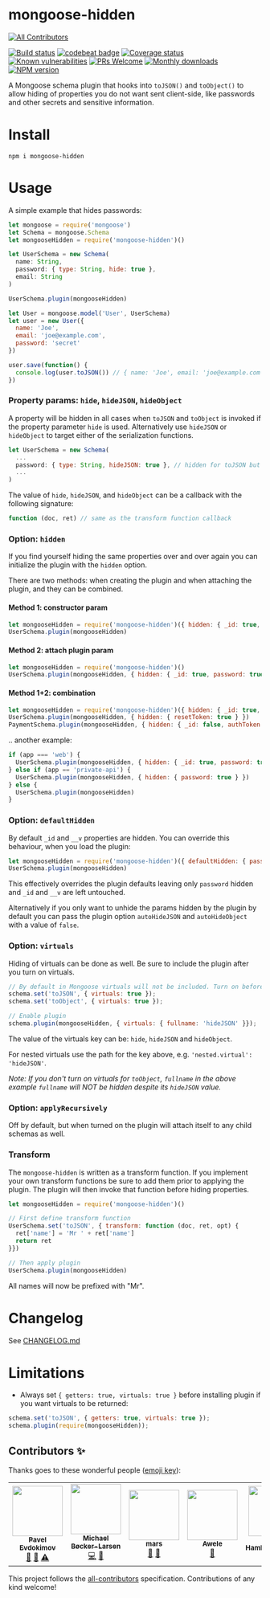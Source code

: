 # mongoose-hidden
<!-- ALL-CONTRIBUTORS-BADGE:START - Do not remove or modify this section -->
[![All Contributors](https://img.shields.io/badge/all_contributors-7-orange.svg?style=flat-square)](#contributors-)
<!-- ALL-CONTRIBUTORS-BADGE:END -->


[![Build status](http://img.shields.io/travis/mblarsen/mongoose-hidden.svg)](http://travis-ci.org/mblarsen/mongoose-hidden) 
[![codebeat badge](https://codebeat.co/badges/05e78d4b-9038-4339-8e67-0702cc4416a2)](https://codebeat.co/projects/github-com-mblarsen-mongoose-hidden-master)
[![Coverage status](https://coveralls.io/repos/github/mblarsen/mongoose-hidden/badge.svg?branch=master)](https://coveralls.io/github/mblarsen/mongoose-hidden?branch=master) 
[![Known vulnerabilities](https://snyk.io/test/github/mblarsen/mongoose-hidden/badge.svg)](https://snyk.io/test/github/mblarsen/mongoose-hidden) 
[![PRs Welcome](https://img.shields.io/badge/PRs-welcome-brightgreen.svg?style=flat-square)](http://makeapullrequest.com) 
[![Monthly downloads](https://img.shields.io/npm/dm/mongoose-hidden.svg)](https://www.npmjs.com/package/mongoose-hidden)
[![NPM version](http://img.shields.io/npm/v/mongoose-hidden.svg)](https://www.npmjs.com/package/mongoose-hidden)

A Mongoose schema plugin that hooks into `toJSON()` and `toObject()` to allow hiding of properties you do not want sent client-side, like passwords and other secrets and sensitive information.

# Install

```
npm i mongoose-hidden
```

# Usage

A simple example that hides passwords:

```javascript
let mongoose = require('mongoose')
let Schema = mongoose.Schema
let mongooseHidden = require('mongoose-hidden')()

let UserSchema = new Schema(
  name: String,
  password: { type: String, hide: true },
  email: String
)

UserSchema.plugin(mongooseHidden)

let User = mongoose.model('User', UserSchema)
let user = new User({
  name: 'Joe',
  email: 'joe@example.com',
  password: 'secret'
})

user.save(function() {
  console.log(user.toJSON()) // { name: 'Joe', email: 'joe@example.com' }
})
```

### Property params: `hide`, `hideJSON`, `hideObject`

A property will be hidden in all cases when `toJSON` and `toObject` is invoked if the property parameter `hide` is used. Alternatively use `hideJSON` or `hideObject` to target either of the serialization functions.

```javascript
let UserSchema = new Schema(
  ...
  password: { type: String, hideJSON: true }, // hidden for toJSON but not for toObject
  ...
)
```

The value of `hide`, `hideJSON`, and `hideObject` can be a callback with the following signature:

```javascript
function (doc, ret) // same as the transform function callback
```

### Option: `hidden`

If you find yourself hiding the same properties over and over again you can initialize the plugin with the `hidden` option.

There are two methods: when creating the plugin and when attaching the plugin, and they can be combined.

#### Method 1: constructor param

```javascript
let mongooseHidden = require('mongoose-hidden')({ hidden: { _id: true, password: true } })
UserSchema.plugin(mongooseHidden)
```

#### Method 2: attach plugin param

```javascript
let mongooseHidden = require('mongoose-hidden')()
UserSchema.plugin(mongooseHidden, { hidden: { _id: true, password: true } })
```

#### Method 1+2: combination

```javascript
let mongooseHidden = require('mongoose-hidden')({ hidden: { _id: true, password: true } })
UserSchema.plugin(mongooseHidden, { hidden: { resetToken: true } })
PaymentSchema.plugin(mongooseHidden, { hidden: { _id: false, authToken: true } }) // unhides _id
```

.. another example:

```javascript
if (app === 'web') {
  UserSchema.plugin(mongooseHidden, { hidden: { _id: true, password: true } })
} else if (app == 'private-api') {
  UserSchema.plugin(mongooseHidden, { hidden: { password: true } })
} else {
  UserSchema.plugin(mongooseHidden)
}
```

### Option: `defaultHidden`

By default `_id` and `__v` properties are hidden. You can override this behaviour, when you load the plugin:

```javascript
let mongooseHidden = require('mongoose-hidden')({ defaultHidden: { password: true } })
UserSchema.plugin(mongooseHidden)
```

This effectively overrides the plugin defaults leaving only `password` hidden and `_id` and `__v` are left untouched.

Alternatively if you only want to unhide the params hidden by the plugin by default you can pass the plugin option `autoHideJSON` and `autoHideObject` with a value of `false`.

### Option: `virtuals`

Hiding of virtuals can be done as well. Be sure to include the plugin after you turn on virtuals.

```javascript
// By default in Mongoose virtuals will not be included. Turn on before enabling plugin.
schema.set('toJSON', { virtuals: true });
schema.set('toObject', { virtuals: true });

// Enable plugin
schema.plugin(mongooseHidden, { virtuals: { fullname: 'hideJSON' }});
```

The value of the virtuals key can be: `hide`, `hideJSON` and `hideObject`.

For nested virtuals use the path for the key above, e.g. `'nested.virtual': 'hideJSON'`.

_Note: If you don't turn on virtuals for `toObject`, `fullname` in the above example `fullname` will *NOT* be hidden despite its `hideJSON` value._

### Option: `applyRecursively`

Off by default, but when turned on the plugin will attach itself to any child
schemas as well.

### Transform

The `mongoose-hidden` is written as a transform function. If you implement your own transform functions be sure to add them prior to applying the plugin. The plugin will then invoke that function before hiding properties.

```javascript
let mongooseHidden = require('mongoose-hidden')()

// First define transform function
UserSchema.set('toJSON', { transform: function (doc, ret, opt) {
  ret['name'] = 'Mr ' + ret['name']
  return ret
}})

// Then apply plugin
UserSchema.plugin(mongooseHidden)
```

All names will now be prefixed with "Mr".

# Changelog

See [CHANGELOG.md](https://github.com/mblarsen/mongoose-hidden/blob/master/CHANGELOG.md)

# Limitations

* Always set `{ getters: true, virtuals: true }` before installing plugin if you want virtuals to be returned:

```javascript
schema.set('toJSON', { getters: true, virtuals: true });
schema.plugin(require(mongooseHidden));
```

## Contributors ✨

Thanks goes to these wonderful people ([emoji key](https://allcontributors.org/docs/en/emoji-key)):

<!-- ALL-CONTRIBUTORS-LIST:START - Do not remove or modify this section -->
<!-- prettier-ignore-start -->
<!-- markdownlint-disable -->
<table>
  <tr>
    <td align="center"><a href="https://github.com/Santinell"><img src="https://avatars2.githubusercontent.com/u/3122009?v=4" width="100px;" alt=""/><br /><sub><b>Pavel Evdokimov</b></sub></a><br /><a href="https://github.com/mblarsen/mongoose-hidden/issues?q=author%3ASantinell" title="Bug reports">🐛</a> <a href="#maintenance-Santinell" title="Maintenance">🚧</a> <a href="https://github.com/mblarsen/mongoose-hidden/commits?author=Santinell" title="Tests">⚠️</a></td>
    <td align="center"><a href="https://www.codeboutique.com"><img src="https://avatars0.githubusercontent.com/u/247048?v=4" width="100px;" alt=""/><br /><sub><b>Michael Bøcker-Larsen</b></sub></a><br /><a href="https://github.com/mblarsen/mongoose-hidden/commits?author=mblarsen" title="Code">💻</a> <a href="https://github.com/mblarsen/mongoose-hidden/commits?author=mblarsen" title="Documentation">📖</a></td>
    <td align="center"><a href="https://github.com/marshalys"><img src="https://avatars3.githubusercontent.com/u/344530?v=4" width="100px;" alt=""/><br /><sub><b>mars</b></sub></a><br /><a href="https://github.com/mblarsen/mongoose-hidden/issues?q=author%3Amarshalys" title="Bug reports">🐛</a> <a href="#maintenance-marshalys" title="Maintenance">🚧</a></td>
    <td align="center"><a href="https://github.com/awelllle"><img src="https://avatars0.githubusercontent.com/u/25726727?v=4" width="100px;" alt=""/><br /><sub><b>Awele</b></sub></a><br /><a href="https://github.com/mblarsen/mongoose-hidden/commits?author=awelllle" title="Documentation">📖</a></td>
    <td align="center"><a href="https://github.com/AlbertHambardzumyan"><img src="https://avatars3.githubusercontent.com/u/11527341?v=4" width="100px;" alt=""/><br /><sub><b>Albert Hambardzumyan</b></sub></a><br /><a href="https://github.com/mblarsen/mongoose-hidden/commits?author=AlbertHambardzumyan" title="Tests">⚠️</a> <a href="https://github.com/mblarsen/mongoose-hidden/issues?q=author%3AAlbertHambardzumyan" title="Bug reports">🐛</a></td>
    <td align="center"><a href="https://github.com/proswdev"><img src="https://avatars3.githubusercontent.com/u/9143637?v=4" width="100px;" alt=""/><br /><sub><b>proswdev</b></sub></a><br /><a href="https://github.com/mblarsen/mongoose-hidden/issues?q=author%3Aproswdev" title="Bug reports">🐛</a> <a href="https://github.com/mblarsen/mongoose-hidden/commits?author=proswdev" title="Tests">⚠️</a> <a href="https://github.com/mblarsen/mongoose-hidden/commits?author=proswdev" title="Code">💻</a></td>
    <td align="center"><a href="https://twitter.com/ohnobinki"><img src="https://avatars2.githubusercontent.com/u/82626?v=4" width="100px;" alt=""/><br /><sub><b>Nathan Phillip Brink</b></sub></a><br /><a href="https://github.com/mblarsen/mongoose-hidden/commits?author=binki" title="Documentation">📖</a></td>
  </tr>
</table>

<!-- markdownlint-enable -->
<!-- prettier-ignore-end -->
<!-- ALL-CONTRIBUTORS-LIST:END -->

This project follows the [all-contributors](https://github.com/all-contributors/all-contributors) specification. Contributions of any kind welcome!